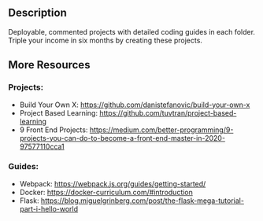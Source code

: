 ## Description

Deployable, commented projects with detailed coding guides in each folder. Triple your income in six months by creating
these projects.

## More Resources
### Projects:
- Build Your Own X: https://github.com/danistefanovic/build-your-own-x
- Project Based Learning: https://github.com/tuvtran/project-based-learning
- 9 Front End Projects: https://medium.com/better-programming/9-projects-you-can-do-to-become-a-front-end-master-in-2020-97577110cca1


### Guides:
- Webpack: https://webpack.js.org/guides/getting-started/
- Docker: https://docker-curriculum.com/#introduction
- Flask: https://blog.miguelgrinberg.com/post/the-flask-mega-tutorial-part-i-hello-world
